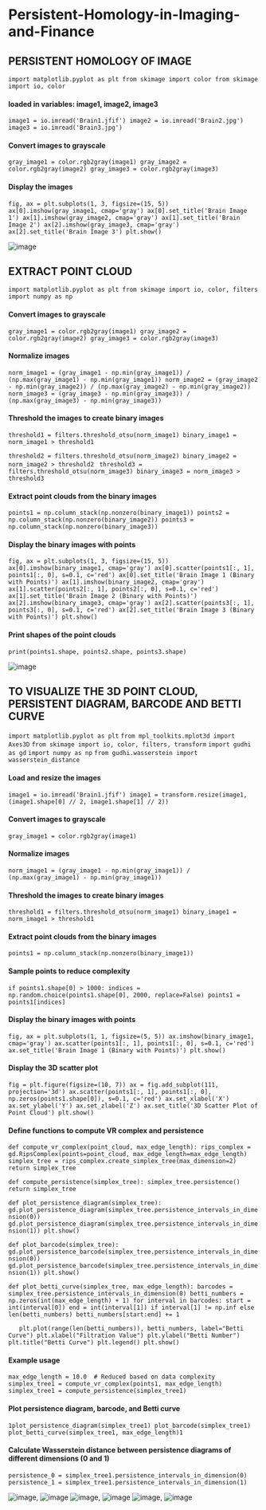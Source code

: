 # Persistent-Homology-in-Imaging-and-Finance
## PERSISTENT HOMOLOGY OF IMAGE
`import matplotlib.pyplot as plt
from skimage import color
from skimage import io, color`

#### loaded in variables: image1, image2, image3
`image1 = io.imread('Brain1.jfif')
image2 = io.imread('Brain2.jpg')
image3 = io.imread('Brain3.jpg')`

#### Convert images to grayscale
`gray_image1 = color.rgb2gray(image1)
gray_image2 = color.rgb2gray(image2)
gray_image3 = color.rgb2gray(image3)`

#### Display the images
`fig, ax = plt.subplots(1, 3, figsize=(15, 5))
ax[0].imshow(gray_image1, cmap='gray')
ax[0].set_title('Brain Image 1')
ax[1].imshow(gray_image2, cmap='gray')
ax[1].set_title('Brain Image 2')
ax[2].imshow(gray_image3, cmap='gray')
ax[2].set_title('Brain Image 3')
plt.show()`

![image](https://github.com/user-attachments/assets/852869d3-3216-4d2e-a801-06008c8733d5)

## EXTRACT POINT CLOUD
`import matplotlib.pyplot as plt
from skimage import io, color, filters
import numpy as np`

#### Convert images to grayscale
`gray_image1 = color.rgb2gray(image1)
gray_image2 = color.rgb2gray(image2)
gray_image3 = color.rgb2gray(image3)`

#### Normalize images
`norm_image1 = (gray_image1 - np.min(gray_image1)) / (np.max(gray_image1) - np.min(gray_image1))
norm_image2 = (gray_image2 - np.min(gray_image2)) / (np.max(gray_image2) - np.min(gray_image2))
norm_image3 = (gray_image3 - np.min(gray_image3)) / (np.max(gray_image3) - np.min(gray_image3))`

#### Threshold the images to create binary images
`threshold1 = filters.threshold_otsu(norm_image1)
binary_image1 = norm_image1 > threshold1`

`threshold2 = filters.threshold_otsu(norm_image2)
binary_image2 = norm_image2 > threshold2
`
`threshold3 = filters.threshold_otsu(norm_image3)
binary_image3 = norm_image3 > threshold3`
#### Extract point clouds from the binary images
`points1 = np.column_stack(np.nonzero(binary_image1))
points2 = np.column_stack(np.nonzero(binary_image2))
points3 = np.column_stack(np.nonzero(binary_image3))`

#### Display the binary images with points
`fig, ax = plt.subplots(1, 3, figsize=(15, 5))
ax[0].imshow(binary_image1, cmap='gray')
ax[0].scatter(points1[:, 1], points1[:, 0], s=0.1, c='red')
ax[0].set_title('Brain Image 1 (Binary with Points)')
ax[1].imshow(binary_image2, cmap='gray')
ax[1].scatter(points2[:, 1], points2[:, 0], s=0.1, c='red')
ax[1].set_title('Brain Image 2 (Binary with Points)')
ax[2].imshow(binary_image3, cmap='gray')
ax[2].scatter(points3[:, 1], points3[:, 0], s=0.1, c='red')
ax[2].set_title('Brain Image 3 (Binary with Points)')
plt.show()`

#### Print shapes of the point clouds
`print(points1.shape, points2.shape, points3.shape)`

![image](https://github.com/user-attachments/assets/450acd1f-5129-4a8b-8a12-cd6ec88e9e6d)

## TO VISUALIZE THE 3D POINT CLOUD, PERSISTENT DIAGRAM, BARCODE AND BETTI CURVE
`import matplotlib.pyplot as plt`
`from mpl_toolkits.mplot3d import Axes3D`
`from skimage import io, color, filters, transform`
`import gudhi as gd`
`import numpy as np`
`from gudhi.wasserstein import wasserstein_distance`

#### Load and resize the images
`image1 = io.imread('Brain1.jfif')
image1 = transform.resize(image1, (image1.shape[0] // 2, image1.shape[1] // 2))`

#### Convert images to grayscale
`gray_image1 = color.rgb2gray(image1)`

#### Normalize images
`norm_image1 = (gray_image1 - np.min(gray_image1)) / (np.max(gray_image1) - np.min(gray_image1))`

#### Threshold the images to create binary images
`threshold1 = filters.threshold_otsu(norm_image1)
binary_image1 = norm_image1 > threshold1`

#### Extract point clouds from the binary images
`points1 = np.column_stack(np.nonzero(binary_image1))`

#### Sample points to reduce complexity
`if points1.shape[0] > 1000:
    indices = np.random.choice(points1.shape[0], 2000, replace=False)
    points1 = points1[indices]`

#### Display the binary images with points
`fig, ax = plt.subplots(1, 1, figsize=(5, 5))
ax.imshow(binary_image1, cmap='gray')
ax.scatter(points1[:, 1], points1[:, 0], s=0.1, c='red')
ax.set_title('Brain Image 1 (Binary with Points)')
plt.show()`

#### Display the 3D scatter plot
`fig = plt.figure(figsize=(10, 7))
ax = fig.add_subplot(111, projection='3d')
ax.scatter(points1[:, 1], points1[:, 0], np.zeros(points1.shape[0]), s=0.1, c='red')
ax.set_xlabel('X')
ax.set_ylabel('Y')
ax.set_zlabel('Z')
ax.set_title('3D Scatter Plot of Point Cloud')
plt.show()`

#### Define functions to compute VR complex and persistence
`def compute_vr_complex(point_cloud, max_edge_length):
    rips_complex = gd.RipsComplex(points=point_cloud, max_edge_length=max_edge_length)
    simplex_tree = rips_complex.create_simplex_tree(max_dimension=2)
    return simplex_tree`

`def compute_persistence(simplex_tree):
    simplex_tree.persistence()
    return simplex_tree`

`def plot_persistence_diagram(simplex_tree):
    gd.plot_persistence_diagram(simplex_tree.persistence_intervals_in_dimension(0))
    gd.plot_persistence_diagram(simplex_tree.persistence_intervals_in_dimension(1))
    plt.show()  `

`def plot_barcode(simplex_tree):
    gd.plot_persistence_barcode(simplex_tree.persistence_intervals_in_dimension(0))
    gd.plot_persistence_barcode(simplex_tree.persistence_intervals_in_dimension(1))
    plt.show()`

`def plot_betti_curve(simplex_tree, max_edge_length):
    barcodes = simplex_tree.persistence_intervals_in_dimension(0)
    betti_numbers = np.zeros(int(max_edge_length) + 1)
    for interval in barcodes:
        start = int(interval[0])
        end = int(interval[1]) if interval[1] != np.inf else len(betti_numbers)
        betti_numbers[start:end] += 1`
    
 `   plt.plot(range(len(betti_numbers)), betti_numbers, label="Betti Curve")
    plt.xlabel("Filtration Value")
    plt.ylabel("Betti Number")
    plt.title("Betti Curve")
    plt.legend()
    plt.show()`

#### Example usage
`max_edge_length = 10.0  # Reduced based on data complexity
simplex_tree1 = compute_vr_complex(points1, max_edge_length)
simplex_tree1 = compute_persistence(simplex_tree1)`

#### Plot persistence diagram, barcode, and Betti curve
`1plot_persistence_diagram(simplex_tree1)
plot_barcode(simplex_tree1)
plot_betti_curve(simplex_tree1, max_edge_length)1`

#### Calculate Wasserstein distance between persistence diagrams of different dimensions (0 and 1)
`persistence_0 = simplex_tree1.persistence_intervals_in_dimension(0)
persistence_1 = simplex_tree1.persistence_intervals_in_dimension(1)`


![image](https://github.com/user-attachments/assets/f12756a7-ff09-4e74-962f-2e69b763dc46), ![image](https://github.com/user-attachments/assets/3c95f90f-3ff1-415d-8207-f41b02fe3b38)
![image](https://github.com/user-attachments/assets/a6298991-3e60-4e0e-9d18-f4c593dc0ea6), ![image](https://github.com/user-attachments/assets/0f5530c4-bc48-4769-93e3-d08e10d25675)
![image](https://github.com/user-attachments/assets/25c776d1-d0ef-4983-a390-d89b2d3e4376), ![image](https://github.com/user-attachments/assets/eae78a98-21ae-4901-8126-fe9629c4229d)










